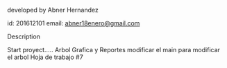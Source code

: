 developed by Abner Hernandez

id: 201612101 email: abner18enero@gmail.com

Description

Start proyect.....
Arbol Grafica y Reportes modificar el main para modificar el arbol
Hoja de trabajo #7